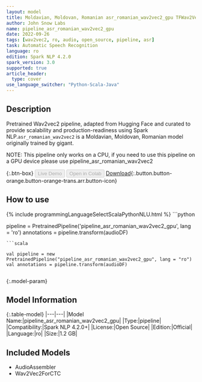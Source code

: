 ```yaml
---
layout: model
title: Moldavian, Moldovan, Romanian asr_romanian_wav2vec2_gpu TFWav2Vec2ForCTC from gigant
author: John Snow Labs
name: pipeline_asr_romanian_wav2vec2_gpu
date: 2022-09-26
tags: [wav2vec2, ro, audio, open_source, pipeline, asr]
task: Automatic Speech Recognition
language: ro
edition: Spark NLP 4.2.0
spark_version: 3.0
supported: true
article_header:
  type: cover
use_language_switcher: "Python-Scala-Java"
---
```


## Description

Pretrained Wav2vec2  pipeline, adapted from Hugging Face and curated to provide scalability and production-readiness using Spark NLP.`asr_romanian_wav2vec2` is a Moldavian, Moldovan, Romanian model originally trained by gigant.

NOTE: This pipeline only works on a CPU, if you need to use this pipeline on a GPU device please use pipeline_asr_romanian_wav2vec2

{:.btn-box}
<button class="button button-orange" disabled>Live Demo</button>
<button class="button button-orange" disabled>Open in Colab</button>
[Download](https://s3.amazonaws.com/auxdata.johnsnowlabs.com/public/models/pipeline_asr_romanian_wav2vec2_gpu_ro_4.2.0_3.0_1664216783614.zip){:.button.button-orange.button-orange-trans.arr.button-icon}

## How to use



<div class="tabs-box" markdown="1">
{% include programmingLanguageSelectScalaPythonNLU.html %}
```python

pipeline = PretrainedPipeline('pipeline_asr_romanian_wav2vec2_gpu', lang = 'ro')
annotations =  pipeline.transform(audioDF)
    
```
```scala

val pipeline = new PretrainedPipeline("pipeline_asr_romanian_wav2vec2_gpu", lang = "ro")
val annotations = pipeline.transform(audioDF)
    
```
</div>

{:.model-param}
## Model Information

{:.table-model}
|---|---|
|Model Name:|pipeline_asr_romanian_wav2vec2_gpu|
|Type:|pipeline|
|Compatibility:|Spark NLP 4.2.0+|
|License:|Open Source|
|Edition:|Official|
|Language:|ro|
|Size:|1.2 GB|

## Included Models

- AudioAssembler
- Wav2Vec2ForCTC